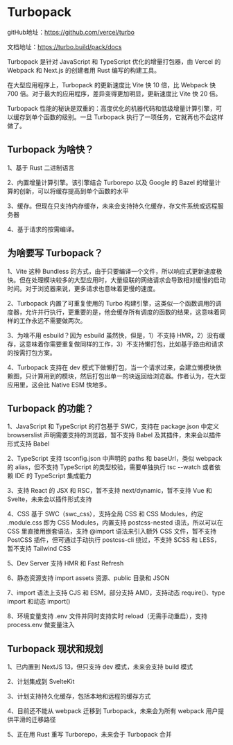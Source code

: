 # Turbopack
gitHub地址：https://github.com/vercel/turbo

文档地址：https://turbo.build/pack/docs

Turbopack 是针对 JavaScript 和 TypeScript 优化的增量打包器，由 Vercel 的 Webpack 和 Next.js 的创建者用 Rust 编写的构建工具。

在大型应用程序上，Turbopack 的更新速度比 Vite 快 10 倍，比 Webpack 快 700 倍。对于最大的应用程序，差异变得更加明显，更新速度比 Vite 快 20 倍。

Turbopack 性能的秘诀是双重的：高度优化的机器代码和低级增量计算引擎，可以缓存到单个函数的级别。一旦 Turbopack 执行了一项任务，它就再也不会这样做了。

## Turbopack 为啥快？
1、基于 Rust 二进制语言

2、内置增量计算引擎。该引擎结合 Turborepo 以及 Google 的 Bazel 的增量计算的创新，可以将缓存提高到单个函数的水平

3、缓存。但现在只支持内存缓存，未来会支持持久化缓存，存文件系统或远程服务器

4、基于请求的按需编译。

## 为啥要写 Turbopack？
1、Vite 这种 Bundless 的方式，由于只要编译一个文件，所以响应式更新速度极快。但在处理模块较多的大型应用时，大量级联的网络请求会导致相对缓慢的启动时间。对于浏览器来说，更多请求也意味着更慢的速度。

2、Turbopack 内置了可重复使用的 Turbo 构建引擎，这类似一个函数调用的调度器，允许并行执行，更重要的是，他会缓存所有调度的函数的结果，这意味着同样的工作永远不需要做两次。

3、为啥不用 esbuild？因为 esbuild 虽然快，但是，1）不支持 HMR，2）没有缓存，这意味着你需要重复做同样的工作，3）不支持懒打包，比如基于路由和请求的按需打包方案。

4、Turbopack 支持在 dev 模式下做懒打包，当一个请求过来，会建立懒模块依赖图，只计算用到的模块，然后打包出单一的块返回给浏览器。作者认为，在大型应用里，这会比 Native ESM 快地多。

## Turbopack 的功能？

1、JavaScript 和 TypeScript 的打包基于 SWC，支持在 package.json 中定义 browserslist 声明需要支持的浏览器，暂不支持 Babel 及其插件，未来会以插件形式支持 Babel

2、TypeScript 支持 tsconfig.json 中声明的 paths 和 baseUrl，类似 webpack 的 alias，但不支持 TypeScript 的类型校验，需要单独执行 tsc --watch 或者依赖 IDE 的 TypeScript 集成能力

3、支持 React 的 JSX 和 RSC，暂不支持 next/dynamic，暂不支持 Vue 和 Svelte，未来会以插件形式支持

4、CSS 基于 SWC（swc_css），支持全局 CSS 和 CSS Modules，约定 .module.css 即为 CSS Modules，内置支持 postcss-nested 语法，所以可以在 CSS 里直接用嵌套语法，支持 @import 语法来引入额外 CSS 文件，暂不支持 PostCSS 插件，但可通过手动执行 postcss-cli 绕过，不支持 SCSS 和 LESS，暂不支持 Tailwind CSS

5、Dev Server 支持 HMR 和 Fast Refresh

6、静态资源支持 import assets 资源、public 目录和 JSON

7、import 语法上支持 CJS 和 ESM，部分支持 AMD，支持动态 require()、type import 和动态 import()

8、环境变量支持 .env 文件并同时支持实时 reload（无需手动重启），支持 process.env 做变量注入

## Turbopack 现状和规划
1、已内置到 NextJS 13，但只支持 dev 模式，未来会支持 build 模式

2、计划集成到 SvelteKit

3、计划支持持久化缓存，包括本地和远程的缓存方式

4、目前还不能从 webpack 迁移到 Turbopack，未来会为所有 webpack 用户提供平滑的迁移路径

5、正在用 Rust 重写 Turborepo，未来会于 Turbopack 合并